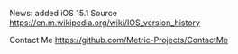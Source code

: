 News: added iOS 15.1
Source https://en.m.wikipedia.org/wiki/IOS_version_history

Contact Me https://github.com/Metric-Projects/ContactMe
